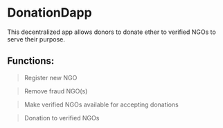 # DonationDapp
This decentralized app allows donors to donate ether to verified NGOs to serve their purpose.

## Functions:
>Register new NGO

>Remove fraud NGO(s)

>Make verified NGOs available for accepting donations

>Donation to verified NGOs
